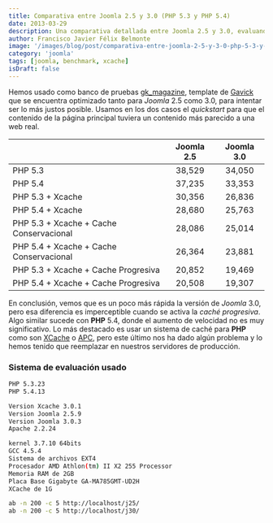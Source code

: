 ```yaml
---
title: Comparativa entre Joomla 2.5 y 3.0 (PHP 5.3 y PHP 5.4)
date: 2013-03-29
description: Una comparativa detallada entre Joomla 2.5 y 3.0, evaluando su rendimiento con diferentes versiones de PHP y sistemas de caché como XCache.
author: Francisco Javier Félix Belmonte
image: '/images/blog/post/comparativa-entre-joomla-2-5-y-3-0-php-5-3-y-php-5-4.webp'
category: 'joomla'
tags: [joomla, benchmark, xcache]
isDraft: false
---
```


Hemos usado como banco de pruebas [gk_magazine](https://www.gavick.com/joomla-templates/magazine,111.html), template de [Gavick](https://www.gavick.com) que se encuentra optimizado tanto para *Joomla* 2.5 como 3.0, para intentar ser lo más justos posible. Usamos en los dos casos el *quickstart* para que el contenido de la página principal tuviera un contenido más parecido a una web real.

|                                         | Joomla 2.5 | Joomla 3.0 |
|-----------------------------------------|:----------:|:----------:|
| PHP 5.3                                 |    38,529  |   34,050   |
| PHP 5.4                                 |    37,235  |   33,353   |
| PHP 5.3 + Xcache                        |    30,356  |   26,836   |
| PHP 5.4 + Xcache                        |    28,680  |   25,763   |
| PHP 5.3 + Xcache + Cache Conservacional |    28,086  |   25,014   |
| PHP 5.4 + Xcache + Cache Conservacional |    26,364  |   23,881   |
| PHP 5.3 + Xcache + Cache Progresiva     |    20,852  |   19,469   |
| PHP 5.4 + Xcache + Cache Progresiva     |    20,508  |   19,307   |

En conclusión, vemos que es un poco más rápida la versión de *Joomla* 3.0, pero esa diferencia es imperceptible cuando se activa la *caché progresiva*. Algo similar sucede con **PHP** 5.4, donde el aumento de velocidad no es muy significativo. Lo más destacado es usar un sistema de caché para **PHP** como son [XCache](http://xcache.lighttpd.net/) o [APC](http://pecl.php.net/package/APC), pero este último nos ha dado algún problema y lo hemos tenido que reemplazar en nuestros servidores de producción.

### Sistema de evaluación usado

```bash
PHP 5.3.23
PHP 5.4.13
```

```bash
Version Xcache 3.0.1
Version Joomla 2.5.9
Version Joomla 3.0.3
Apache 2.2.24
```

```bash
kernel 3.7.10 64bits
GCC 4.5.4
Sistema de archivos EXT4
Procesador AMD Athlon(tm) II X2 255 Processor
Memoria RAM de 2GB
Placa Base Gigabyte GA-MA785GMT-UD2H
XCache de 1G
```

```bash
ab -n 200 -c 5 http://localhost/j25/
ab -n 200 -c 5 http://localhost/j30/
```
